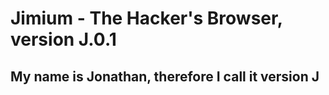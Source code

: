 # Jimium - The Hacker's Browser, version J.0.1

## My name is Jonathan, therefore I call it version J
